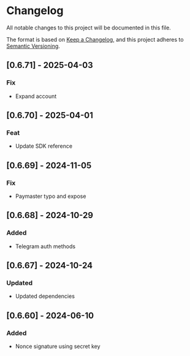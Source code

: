 # Changelog

All notable changes to this project will be documented in this file.

The format is based on [Keep a Changelog](https://keepachangelog.com/en/1.1.0/),
and this project adheres to [Semantic Versioning](https://semver.org/spec/v2.0.0.html).

## [0.6.71] - 2025-04-03
### Fix
- Expand account

## [0.6.70] - 2025-04-01
### Feat
- Update SDK reference

## [0.6.69] - 2024-11-05
### Fix
- Paymaster typo and expose

## [0.6.68] - 2024-10-29
### Added
- Telegram auth methods

## [0.6.67] - 2024-10-24
### Updated
- Updated dependencies

## [0.6.60] - 2024-06-10
### Added
- Nonce signature using secret key
